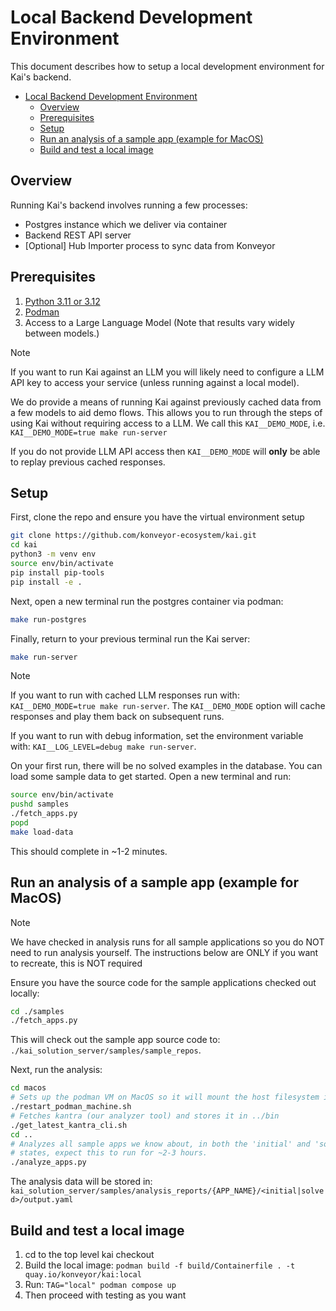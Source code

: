 # Local Backend Development Environment

This document describes how to setup a local development environment for Kai's
backend.

- [Local Backend Development Environment](#local-backend-development-environment)
  - [Overview](#overview)
  - [Prerequisites](#prerequisites)
  - [Setup](#setup)
  - [Run an analysis of a sample app (example for MacOS)](#run-an-analysis-of-a-sample-app-example-for-macos)
  - [Build and test a local image](#build-and-test-a-local-image)

## Overview

Running Kai's backend involves running a few processes:

- Postgres instance which we deliver via container
- Backend REST API server
- [Optional] Hub Importer process to sync data from Konveyor

## Prerequisites

1. [Python 3.11 or 3.12](https://www.python.org/downloads/)
2. [Podman](https://podman.io/getting-started/installation)
3. Access to a Large Language Model (Note that results vary widely between
   models.)

> [!NOTE]
>
> If you want to run Kai against an LLM you will likely need to configure a LLM
> API key to access your service (unless running against a local model).
>
> We do provide a means of running Kai against previously cached data from a few
> models to aid demo flows. This allows you to run through the steps of using
> Kai without requiring access to a LLM. We call this `KAI__DEMO_MODE`, i.e.
> `KAI__DEMO_MODE=true make run-server`
>
> If you do not provide LLM API access then `KAI__DEMO_MODE` will **only** be
> able to replay previous cached responses.

## Setup

First, clone the repo and ensure you have the virtual environment setup

```sh
git clone https://github.com/konveyor-ecosystem/kai.git
cd kai
python3 -m venv env
source env/bin/activate
pip install pip-tools
pip install -e .
```

Next, open a new terminal run the postgres container via podman:

```sh
make run-postgres
```

Finally, return to your previous terminal run the Kai server:

```sh
make run-server
```

> [!NOTE]
>
> If you want to run with cached LLM responses run with:
> `KAI__DEMO_MODE=true make run-server`. The `KAI__DEMO_MODE` option will cache
> responses and play them back on subsequent runs.
>
> If you want to run with debug information, set the environment variable with:
> `KAI__LOG_LEVEL=debug make run-server`.

On your first run, there will be no solved examples in the database. You can
load some sample data to get started. Open a new terminal and run:

```sh
source env/bin/activate
pushd samples
./fetch_apps.py
popd
make load-data
```

This should complete in ~1-2 minutes.

## Run an analysis of a sample app (example for MacOS)

> [!NOTE]
>
> We have checked in analysis runs for all sample applications so you do NOT
> need to run analysis yourself. The instructions below are ONLY if you want to
> recreate, this is NOT required

Ensure you have the source code for the sample applications checked out locally:

```sh
cd ./samples
./fetch_apps.py
```

This will check out the sample app source code to: `./kai_solution_server/samples/sample_repos`.

Next, run the analysis:

```sh
cd macos
# Sets up the podman VM on MacOS so it will mount the host filesystem into the VM
./restart_podman_machine.sh
# Fetches kantra (our analyzer tool) and stores it in ../bin
./get_latest_kantra_cli.sh
cd ..
# Analyzes all sample apps we know about, in both the 'initial' and 'solved'
# states, expect this to run for ~2-3 hours.
./analyze_apps.py
```

The analysis data will be stored in:
`kai_solution_server/samples/analysis_reports/{APP_NAME}/<initial|solved>/output.yaml`

## Build and test a local image

1. cd to the top level kai checkout
1. Build the local image: `podman build -f build/Containerfile . -t quay.io/konveyor/kai:local`
1. Run: `TAG="local" podman compose up`
1. Then proceed with testing as you want
